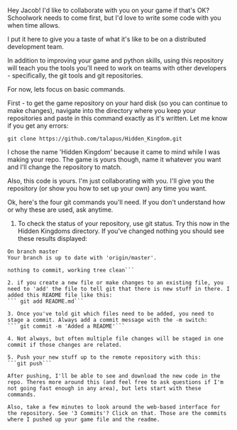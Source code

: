 Hey Jacob! I'd like to collaborate with you on your game if that's OK? Schoolwork needs to come first, but I'd love to write some code with you when time allows. 

I put it here to give you a taste of what it's like to be on a distributed development team. 

In addition to improving your game and python skills, using this repository will teach you the tools you'll need to work on teams with other developers - specifically, the git tools and git repositories. 

For now, lets focus on basic commands. 

First - to get the game repository on your hard disk (so you can continue to make changes), navigate into the directory where you keep your repositories and paste in this command exactly as it's written. Let me know if you get any errors:

```git clone https://github.com/talapus/Hidden_Kingdom.git```

I chose the name 'Hidden Kingdom' because it came to mind while I was making your repo. The game is yours though, name it whatever you want and I'll change the repository to match. 

Also, this code is yours. I'm just collaborating with you. I'll give you the repository (or show you how to set up your own) any time you want. 

Ok, here's the four git commands you'll need. If you don't understand how or why these are used, ask anytime. 

1. To check the status of your repository, use git status. Try this now in the Hidden Kingdoms directory. If you've changed nothing you should see these results displayed:
```▶ git status
On branch master
Your branch is up to date with 'origin/master'.

nothing to commit, working tree clean```

2. if you create a new file or make changes to an existing file, you need to 'add' the file to tell git that there is new stuff in there. I added this README file like this:
``` git add README.md```

3. Once you've told git which files need to be added, you need to stage a commit. Always add a commit message with the -m switch:
``` git commit -m 'Added a README'```

4. Not always, but often multiple file changes will be staged in one commit if those changes are related. 

5. Push your new stuff up to the remote repository with this:
```git push```

After pushing, I'll be able to see and download the new code in the repo. Theres more around this (and feel free to ask questions if I'm not going fast enough in any area), but lets start with these commands. 

Also, take a few minutes to look around the web-based interface for the repository. See '3 Commits'? Click on that. Those are the commits where I pushed up your game file and the readme. 